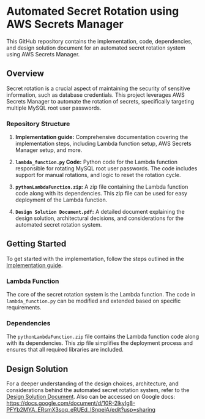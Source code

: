 # Automated Secret Rotation using AWS Secrets Manager

This GitHub repository contains the implementation, code, dependencies, and design solution document for an automated secret rotation system using AWS Secrets Manager.

## Overview

Secret rotation is a crucial aspect of maintaining the security of sensitive information, such as database credentials. This project leverages AWS Secrets Manager to automate the rotation of secrets, specifically targeting multiple MySQL root user passwords.

### Repository Structure

1. **Implementation guide:** Comprehensive documentation covering the implementation steps, including Lambda function setup, AWS Secrets Manager setup, and more.

2. **`lambda_function.py` Code:** Python code for the Lambda function responsible for rotating MySQL root user passwords. The code includes support for manual rotations, and logic to reset the rotation cycle.

3. **`pythonLambdaFunction.zip`:** A zip file containing the Lambda function code along with its dependencies. This zip file can be used for easy deployment of the Lambda function.

4. **`Design Solution Document.pdf`:** A detailed document explaining the design solution, architectural decisions, and considerations for the automated secret rotation system.

## Getting Started

To get started with the implementation, follow the steps outlined in the [Implementation guide](./Implementation%20guide).

### Lambda Function

The core of the secret rotation system is the Lambda function. The code in `lambda_function.py` can be modified and extended based on specific requirements.

### Dependencies

The `pythonLambdaFunction.zip` file contains the Lambda function code along with its dependencies. This zip file simplifies the deployment process and ensures that all required libraries are included.

## Design Solution

For a deeper understanding of the design choices, architecture, and considerations behind the automated secret rotation system, refer to the [Design Solution Document](./Design%20Solution%20Document.pdf).
Also can be accessed on Google docs: https://docs.google.com/document/d/10R-2lkyIg8-PFYb2MYA_ERsmX3soq_eRUEd_ISnpeiA/edit?usp=sharing




